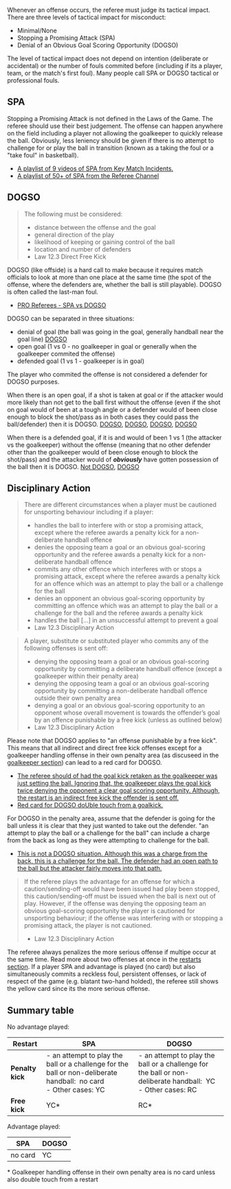 Whenever an offense occurs, the referee must judge its tactical impact. There are three levels of tactical impact for misconduct:

- Minimal/None
- Stopping a Promising Attack (SPA)
- Denial of an Obvious Goal Scoring Opportunity (DOGSO)

The level of tactical impact does not depend on intention (deliberate or accidental) or the number of fouls commited before (including if its a player, team, or the match's first foul). Many people call SPA or DOGSO tactical or professional fouls.

## SPA

Stopping a Promising Attack is not defined in the Laws of the Game. The referee should use their best judgement. The offense can happen anywhere on the field including a player not allowing the goalkeeper to quickly release the ball. Obviously, less leniency should be given if there is no attempt to challenge for or play the ball in transition (known as a taking the foul or a "take foul" in basketball).
- [A playlist of 9 videos of SPA from Key Match Incidents.](https://www.youtube.com/playlist?list=PLzf0-UFHPjPdTEI9Z2kzC3pCgBgXSaywF)
- [A playlist of 50+ of SPA from the Referee Channel](https://www.youtube.com/playlist?list=PL4OiywE4asSe_F4qnxKcKjOx7FSjNYszR)

## DOGSO

> The following must be considered:
> - distance between the offense and the goal
> - general direction of the play
> - likelihood of keeping or gaining control of the ball
> - location and number of defenders
> - Law 12.3 Direct Free Kick

DOGSO (like offside) is a hard call to make because it requires match officials to look at more than one place at the same time (the spot of the offense, where the defenders are, whether the ball is still playable). DOGSO is often called the last-man foul. 

- [PRO Referees - SPA vs DOGSO](https://proreferees.com/2020/04/03/pro-insight-tactical-fouling-in-soccer-what-officials-look-for/)

DOGSO can be separated in three situations: 
- denial of goal (the ball was going in the goal, generally handball near the goal line) [DOGSO](https://youtu.be/tDpx9GGH79I?t=202)
- open goal (1 vs 0 - no goalkeeper in goal or generally when the goalkeeper commited the offense) 
- defended goal (1 vs 1 - goalkeeper is in goal)

The player who commited the offense is not considered a defender for DOGSO purposes.

When there is an open goal, if a shot is taken at goal or if the attacker would more likely than not get to the ball first without the offense (even if the shot on goal would of been at a tough angle or a defender would of been close enough to block the shot/pass as in both cases they could pass the ball/defender) then it is DOGSO. [DOGSO](https://www.youtube.com/watch?v=asVDxPliFVI&ab_channel=ProfessionalRefereeOrganization), [DOGSO](https://youtu.be/ymp9iw-18_I?feature=shared&t=226), [DOGSO](https://youtu.be/2A5eBRoAv6Y?feature=shared&t=175), [DOGSO](https://youtu.be/uzZnBPHsx_0?t=107)

When there is a defended goal, if it is and would of been 1 vs 1 (the attacker vs the goalkeeper) without the offense (meaning that no other defender other than the goalkeeper would of been close enough to block the shot/pass) and the attacker would of **_obviously_** have gotten possession of the ball then it is DOGSO.  [Not DOGSO](https://youtu.be/3wohxDXUZDc?feature=shared&t=8), [DOGSO](https://youtu.be/iLlZ61OyPPs?feature=shared&t=286)

## Disciplinary Action

> There are different circumstances when a player must be cautioned for unsporting behaviour including if a player:
> - handles the ball to interfere with or stop a promising attack, except where the referee awards a penalty kick for a non-deliberate handball offence
> - denies the opposing team a goal or an obvious goal-scoring opportunity and the referee awards a penalty kick for a non-deliberate handball offence
> - commits any other offence which interferes with or stops a promising attack, except where the referee awards a penalty kick for an offence which was an attempt to play the ball or a challenge for the ball
> - denies an opponent an obvious goal-scoring opportunity by committing an offence which was an attempt to play the ball or a challenge for the ball and the referee awards a penalty kick
> - handles the ball [...] in an unsuccessful attempt to prevent a goal
> - Law 12.3 Disciplinary Action

> A player, substitute or substituted player who commits any of the following offenses is sent off:
> - denying the opposing team a goal or an obvious goal-scoring opportunity by committing a deliberate handball offence (except a goalkeeper within their penalty area)
> - denying the opposing team a goal or an obvious goal-scoring opportunity by committing a non-deliberate handball offence outside their own penalty area
> - denying a goal or an obvious goal-scoring opportunity to an opponent whose overall movement is towards the offender’s goal by an offence punishable by a free kick (unless as outlined below)
> - Law 12.3 Disciplinary Action

Please note that DOGSO applies to "an offense punishable by a free kick". This means that all indirect and direct free kick offenses except for a goalkeeper handling offense in their own penalty area (as discuseed in the [goalkeeper section](/goalkeeper)) can lead to a red card for DOGSO.

- [The referee should of had the goal kick retaken as the goalkeeper was just setting the ball. Ignoring that, the goalkeeper plays the goal kick twice denying the opponent a clear goal scoring opportunity. Although, the restart is an indirect free kick the offender is sent off.](https://www.youtube.com/watch?v=uivLc9urdBY)
- [Red card for DOGSO doUble touch from a goalkick. ](https://youtu.be/G6w_qGQkrwc?feature=shared)

For DOGSO in the penalty area, assume that the defender is going for the ball unless it is clear that they just wanted to take out the defender. "an attempt to play the ball or a challenge for the ball" can include a charge from the back as long as they were attempting to challenge for the ball.

- [This is not a DOGSO situation. Although this was a charge from the back, this is a challenge for the ball. The defender had an open path to the ball but the attacker fairly moves into that path.](https://youtu.be/06lqnmddvKQ?feature=shared&t=961)

> If the referee plays the advantage for an offense for which a caution/sending-off would have been issued had play been stopped, this caution/sending-off must be issued when the ball is next out of play. However, if the offense was denying the opposing team an obvious goal-scoring opportunity the player is cautioned for unsporting behaviour; if the offense was interfering with or stopping a promising attack, the player is not cautioned.
> - Law 12.3 Disciplinary Action

The referee always penalizes the more serious offense if multipe occur at the same time. Read more about two offenses at once in the [restarts section](/restarts). If a player SPA and advantage is played (no card) but also simultaneously commits a reckless foul, persistent offenses, or lack of respect of the game (e.g. blatant two-hand holded), the referee still shows the yellow card since its the more serious offense.

## Summary table

No advantage played:

|  Restart                       | SPA                                     | DOGSO                                   |
| ----------------------- | --------------------------------------- | --------------------------------------- |
| **Penalty kick**     | - an attempt to play the ball or a challenge for the ball or non-deliberate handball:  no card <br>- Other cases: YC        | - an attempt to play the ball or a challenge for the ball or non-deliberate handball:  YC<br>- Other cases: RC               |
| **Free kick** | YC*                                      | RC*                                      |


Advantage played:

| SPA     | DOGSO |
| ------- | ----- |
| no card | YC    |



\* Goalkeeper handling offense in their own penalty area is no card unless also double touch from a restart
